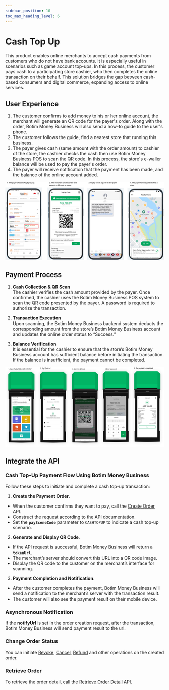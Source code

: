 ```yaml
---
sidebar_position: 10
toc_max_heading_level: 6
---
```


# Cash Top Up

This product enables online merchants to accept cash payments from customers who do not have bank accounts. It is especially useful in scenarios such as game account top-ups. In this process, the customer pays cash to a participating store cashier, who then completes the online transaction on their behalf. This solution bridges the gap between cash-based consumers and digital commerce, expanding access to online services.

## User Experience

1.  The customer confirms to add money to his or her online account, the merchant will generate an QR code for the payer's order. Along with the order, Botim Money Business will also send a how-to guide to the user's phone.
2.  The customer follows the guide, find a nearest store that running this business.
3.  The payer gives cash (same amount with the order amount) to cashier of the store, the cashier checks the cash then use Botim Money Business POS to scan the QR code. In this process, the store's e-waller balance will be used to pay the payer's order.
4.  The payer will receive notification that the payment has been made, and the balance of the online account added.

![payer-ue](../pic/ue-payer-cash.png)

## Payment Process

1. **Cash Collection & QR Scan**  
   The cashier verifies the cash amount provided by the payer. Once confirmed, the cashier uses the Botim Money Business POS system to scan the QR code presented by the payer. A password is required to authorize the transaction.

2. **Transaction Execution**  
   Upon scanning, the Botim Money Business backend system deducts the corresponding amount from the store’s Botim Money Business account and updates the online order status to “Success.”

3. **Balance Verification**  
   It is essential for the cashier to ensure that the store’s Botim Money Business account has sufficient balance before initiating the transaction. If the balance is insufficient, the payment cannot be completed.

![cashier-ue](../pic/ue-cashier-cash.png)

## Integrate the API
### Cash Top-Up Payment Flow Using Botim Money Business

Follow these steps to initiate and complete a cash top-up transaction:

1. **Create the Payment Order**.
  - When the customer confirms they want to pay, call the [Create Order](/docs/createorder) API.
  - Construct the request according to the API documentation.
  - Set the **`paySceneCode`** parameter to `CASHTOPUP` to indicate a cash top-up scenario.

2. **Generate and Display QR Code**.
  - If the API request is successful, Botim Money Business will return a **`tokenUrl`**.
  - The merchant’s server should convert this URL into a QR code image.
  - Display the QR code to the customer on the merchant’s interface for scanning.

3. **Payment Completion and Notification**.
  - After the customer completes the payment, Botim Money Business will send a notification to the merchant’s server with the transaction result.
  - The customer will also see the payment result on their mobile device.

### Asynchronous Notification

If the **notifyUrl** is set in the order creation request, after the transaction, Botim Money Business will send payment result to the url.

### Change Order Status

You can initiate [Revoke](/docs/revoke), [Cancel](/docs/cancel), [Refund](/docs/refund) and other operations on the created order.

### Retrieve Order

To retrieve the order detail, call the [Retrieve Order Detail](/docs/retrieveorderdetail) API.






